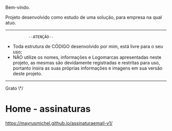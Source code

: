 Bem-vindo.

Projeto desenvolvido como estudo de uma solução, para empresa na qual atuo.

______________________________________________________________________________________________________________________
 
              --ATENÇÃO--
  
* Toda estrutura de CÓDIGO desenvolvido por mim, está livre para o seu uso;
* NÃO utilize os nomes, informações e Logomarcas apresentadas neste projeto, as mesmas são devidamente 
registradas e restritas para uso, portanto insira as suas próprias informações e imagens em sua versão deste projeto.

______________________________________________________________________________________________________________________


Grato \°/ 

# Home - assinaturas

https://mayrusmichel.github.io/assinaturaemail-v1/


